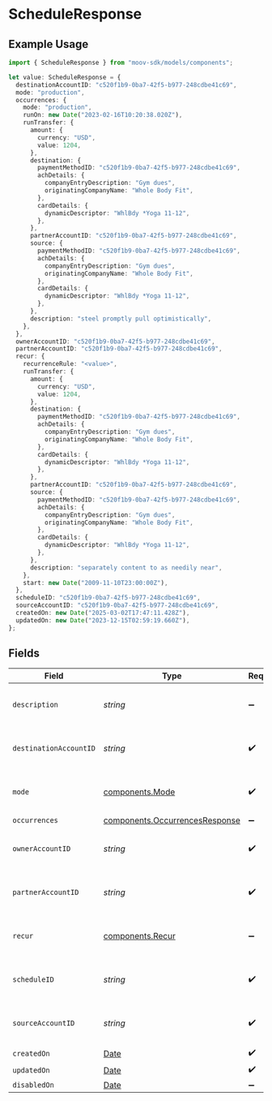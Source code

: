 # ScheduleResponse

## Example Usage

```typescript
import { ScheduleResponse } from "moov-sdk/models/components";

let value: ScheduleResponse = {
  destinationAccountID: "c520f1b9-0ba7-42f5-b977-248cdbe41c69",
  mode: "production",
  occurrences: {
    mode: "production",
    runOn: new Date("2023-02-16T10:20:38.020Z"),
    runTransfer: {
      amount: {
        currency: "USD",
        value: 1204,
      },
      destination: {
        paymentMethodID: "c520f1b9-0ba7-42f5-b977-248cdbe41c69",
        achDetails: {
          companyEntryDescription: "Gym dues",
          originatingCompanyName: "Whole Body Fit",
        },
        cardDetails: {
          dynamicDescriptor: "WhlBdy *Yoga 11-12",
        },
      },
      partnerAccountID: "c520f1b9-0ba7-42f5-b977-248cdbe41c69",
      source: {
        paymentMethodID: "c520f1b9-0ba7-42f5-b977-248cdbe41c69",
        achDetails: {
          companyEntryDescription: "Gym dues",
          originatingCompanyName: "Whole Body Fit",
        },
        cardDetails: {
          dynamicDescriptor: "WhlBdy *Yoga 11-12",
        },
      },
      description: "steel promptly pull optimistically",
    },
  },
  ownerAccountID: "c520f1b9-0ba7-42f5-b977-248cdbe41c69",
  partnerAccountID: "c520f1b9-0ba7-42f5-b977-248cdbe41c69",
  recur: {
    recurrenceRule: "<value>",
    runTransfer: {
      amount: {
        currency: "USD",
        value: 1204,
      },
      destination: {
        paymentMethodID: "c520f1b9-0ba7-42f5-b977-248cdbe41c69",
        achDetails: {
          companyEntryDescription: "Gym dues",
          originatingCompanyName: "Whole Body Fit",
        },
        cardDetails: {
          dynamicDescriptor: "WhlBdy *Yoga 11-12",
        },
      },
      partnerAccountID: "c520f1b9-0ba7-42f5-b977-248cdbe41c69",
      source: {
        paymentMethodID: "c520f1b9-0ba7-42f5-b977-248cdbe41c69",
        achDetails: {
          companyEntryDescription: "Gym dues",
          originatingCompanyName: "Whole Body Fit",
        },
        cardDetails: {
          dynamicDescriptor: "WhlBdy *Yoga 11-12",
        },
      },
      description: "separately content to as needily near",
    },
    start: new Date("2009-11-10T23:00:00Z"),
  },
  scheduleID: "c520f1b9-0ba7-42f5-b977-248cdbe41c69",
  sourceAccountID: "c520f1b9-0ba7-42f5-b977-248cdbe41c69",
  createdOn: new Date("2025-03-02T17:47:11.428Z"),
  updatedOn: new Date("2023-12-15T02:59:19.660Z"),
};
```

## Fields

| Field                                                                                         | Type                                                                                          | Required                                                                                      | Description                                                                                   | Example                                                                                       |
| --------------------------------------------------------------------------------------------- | --------------------------------------------------------------------------------------------- | --------------------------------------------------------------------------------------------- | --------------------------------------------------------------------------------------------- | --------------------------------------------------------------------------------------------- |
| `description`                                                                                 | *string*                                                                                      | :heavy_minus_sign:                                                                            | Simple description to place on the transfer.                                                  |                                                                                               |
| `destinationAccountID`                                                                        | *string*                                                                                      | :heavy_check_mark:                                                                            | N/A                                                                                           | c520f1b9-0ba7-42f5-b977-248cdbe41c69                                                          |
| `mode`                                                                                        | [components.Mode](../../models/components/mode.md)                                            | :heavy_check_mark:                                                                            | The operating mode for an account.                                                            | production                                                                                    |
| `occurrences`                                                                                 | [components.OccurrencesResponse](../../models/components/occurrencesresponse.md)              | :heavy_minus_sign:                                                                            | N/A                                                                                           |                                                                                               |
| `ownerAccountID`                                                                              | *string*                                                                                      | :heavy_check_mark:                                                                            | N/A                                                                                           | c520f1b9-0ba7-42f5-b977-248cdbe41c69                                                          |
| `partnerAccountID`                                                                            | *string*                                                                                      | :heavy_check_mark:                                                                            | N/A                                                                                           | c520f1b9-0ba7-42f5-b977-248cdbe41c69                                                          |
| `recur`                                                                                       | [components.Recur](../../models/components/recur.md)                                          | :heavy_minus_sign:                                                                            | Defines configuration for recurring transfers.                                                |                                                                                               |
| `scheduleID`                                                                                  | *string*                                                                                      | :heavy_check_mark:                                                                            | N/A                                                                                           | c520f1b9-0ba7-42f5-b977-248cdbe41c69                                                          |
| `sourceAccountID`                                                                             | *string*                                                                                      | :heavy_check_mark:                                                                            | N/A                                                                                           | c520f1b9-0ba7-42f5-b977-248cdbe41c69                                                          |
| `createdOn`                                                                                   | [Date](https://developer.mozilla.org/en-US/docs/Web/JavaScript/Reference/Global_Objects/Date) | :heavy_check_mark:                                                                            | N/A                                                                                           |                                                                                               |
| `updatedOn`                                                                                   | [Date](https://developer.mozilla.org/en-US/docs/Web/JavaScript/Reference/Global_Objects/Date) | :heavy_check_mark:                                                                            | N/A                                                                                           |                                                                                               |
| `disabledOn`                                                                                  | [Date](https://developer.mozilla.org/en-US/docs/Web/JavaScript/Reference/Global_Objects/Date) | :heavy_minus_sign:                                                                            | N/A                                                                                           |                                                                                               |